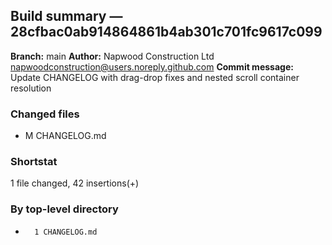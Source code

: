 ## Build summary — 28cfbac0ab914864861b4ab301c701fc9617c099

**Branch:** main
**Author:** Napwood Construction Ltd <napwoodconstruction@users.noreply.github.com>
**Commit message:** Update CHANGELOG with drag-drop fixes and nested scroll container resolution

### Changed files
 - M	CHANGELOG.md

### Shortstat
 1 file changed, 42 insertions(+)

### By top-level directory
 -       1 CHANGELOG.md

